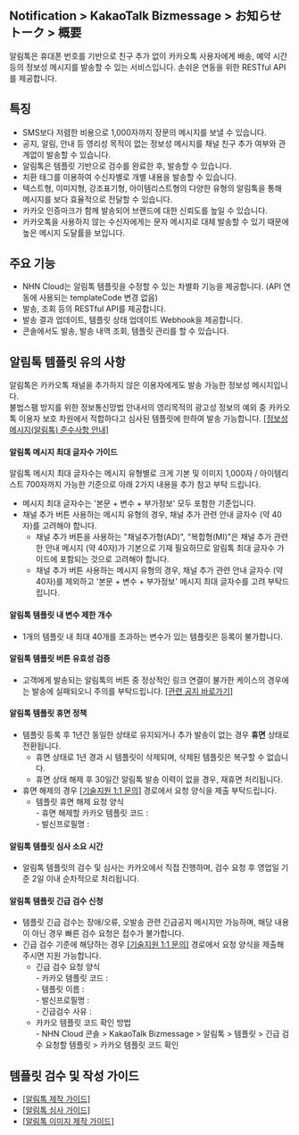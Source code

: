 ## Notification > KakaoTalk Bizmessage > お知らせトーク > 概要

알림톡은 휴대폰 번호를 기반으로 친구 추가 없이 카카오톡 사용자에게 배송, 예약 시간 등의 정보성 메시지를 발송할 수 있는 서비스입니다.
손쉬운 연동을 위한 RESTful API를 제공합니다.

## 특징
* SMS보다 저렴한 비용으로 1,000자까지 장문의 메시지를 보낼 수 있습니다.
* 공지, 알림, 안내 등 영리성 목적이 없는 정보성 메시지를 채널 친구 추가 여부와 관계없이 발송할 수 있습니다.
* 알림톡은 템플릿 기반으로 검수를 완료한 후, 발송할 수 있습니다.
* 치환 태그를 이용하여 수신자별로 개별 내용을 발송할 수 있습니다.
* 텍스트형, 이미지형, 강조표기형, 아이템리스트형의 다양한 유형의 알림톡을 통해 메시지를 보다 효율적으로 전달할 수 있습니다.
* 카카오 인증마크가 함께 발송되어 브랜드에 대한 신뢰도를 높일 수 있습니다.
* 카카오톡을 사용하지 않는 수신자에게는 문자 메시지로 대체 발송할 수 있기 때문에 높은 메시지 도달률을 보입니다.

## 주요 기능
* NHN Cloud는 알림톡 템플릿을 수정할 수 있는 차별화 기능을 제공합니다. (API 연동에 사용되는 templateCode 변경 없음)
* 발송, 조회 등의 RESTful API를 제공합니다.
* 발송 결과 업데이트, 템플릿 상태 업데이트 Webhook을 제공합니다.
* 콘솔에서도 발송, 발송 내역 조회, 템플릿 관리를 할 수 있습니다.

## 알림톡 템플릿 유의 사항
알림톡은 카카오톡 채널을 추가하지 않은 이용자에게도 발송 가능한 정보성 메시지입니다.<br/> 불법스팸 방지를 위한 정보통신망법 안내서의 영리목적의 광고성 정보의 예외 중 카카오톡 이용자 보호 차원에서 적합하다고 심사된 템플릿에 한하여 발송 가능합니다. [[정보성 메시지(알림톡) 준수사항 안내]](https://cs.kakao.com/helps?articleId=1073203715&service=159&category=503&device=1871&locale=ko)

#### 알림톡 메시지 최대 글자수 가이드
알림톡 메시지 최대 글자수는 메시지 유형별로 크게 기본 및 이미지 1,000자 / 아이템리스트 700자까지 가능한 기준으로 아래 2가지 내용을 추가 참고 부탁 드립니다.

* 메시지 최대 글자수는 '본문 + 변수 + 부가정보' 모두 포함한 기준입니다.
* 채널 추가 버튼 사용하는 메시지 유형의 경우, 채널 추가 관련 안내 글자수 (약 40자)를 고려해야 합니다.
    * 채널 추가 버튼을 사용하는 "채널추가형(AD)", "복합형(MI)"은 채널 추가 관련한 안내 메시지 (약 40자)가 기본으로 기재 필요하므로 알림톡 최대 글자수 가이드에 포함되는 것으로 고려해야 합니다.
    * 채널 추가 버튼 사용하는 메시지 유형의 경우, 채널 추가 관련 안내 글자수 (약 40자)를 제외하고 '본문 + 변수 + 부가정보' 메시지 최대 글자수를 고려 부탁드립니다.

#### 알림톡 템플릿 내 변수 제한 개수
* 1개의 템플릿 내 최대 40개를 초과하는 변수가 있는 템플릿은 등록이 불가합니다.

#### 알림톡 템플릿 버튼 유효성 검증
* 고객에게 발송되는 알림톡의 버튼 중 정상적인 링크 연결이 불가한 케이스의 경우에는 발송에 실패되오니 주의를 부탁드립니다. [[관련 공지 바로가기]](https://www.nhncloud.com/kr/support/notice/detail/5287)

#### 알림톡 템플릿 휴면 정책
* 템플릿 등록 후 1년간 동일한 상태로 유지되거나 추가 발송이 없는 경우 **휴면** 상태로 전환됩니다.
    * 휴면 상태로 1년 경과 시 템플릿이 삭제되며, 삭제된 템플릿은 복구할 수 없습니다.
    * 휴면 상태 해제 후 30일간 알림톡 발송 이력이 없을 경우, 재휴면 처리됩니다.
* 휴면 해제의 경우 [[기술지원 1:1 문의]](https://www.nhncloud.com/kr/support/inquiry) 경로에서 요청 양식을 제출 부탁드립니다.
    * 템플릿 휴면 해제 요청 양식<br/>- 휴면 해제할 카카오 템플릿 코드 :<br/> - 발신프로필명 :

#### 알림톡 템플릿 심사 소요 시간
* 알림톡 템플릿의 검수 및 심사는 카카오에서 직접 진행하며, 검수 요청 후 영업일 기준 2일 이내 순차적으로 처리됩니다.

#### 알림톡 템플릿 긴급 검수 신청
* 템플릿 긴급 검수는 장애/오류, 오발송 관련 긴급공지 메시지만 가능하며, 해당 내용이 아닌 경우 빠른 검수 요청은 접수가 불가합니다.
* 긴급 검수 기준에 해당하는 경우 [[기술지원 1:1 문의]](https://www.nhncloud.com/kr/support/inquiry) 경로에서 요청 양식을 제출해 주시면 지원 가능합니다.
    * 긴급 검수 요청 양식<br/>- 카카오 템플릿 코드 :<br/> - 템플릿 이름 :<br/> - 발신프로필명 :<br/>- 긴급검수 사유 :
    * 카카오 템플릿 코드 확인 방법<br/>- NHN Cloud 콘솔 > KakaoTalk Bizmessage > 알림톡 > 템플릿 > 긴급 검수 요청할 템플릿 > 카카오 템플릿 코드 확인

## 템플릿 검수 및 작성 가이드
* [[알림톡 제작 가이드]](https://kakaobusiness.gitbook.io/main/ad/bizmessage/notice-friend/content-guide)
* [[알림톡 심사 가이드]](https://kakaobusiness.gitbook.io/main/ad/bizmessage/notice-friend/audit)
* [[알림톡 이미지 제작 가이드]](https://kakaobusiness.gitbook.io/main/ad/bizmessage/notice-friend/content-guide/image)
